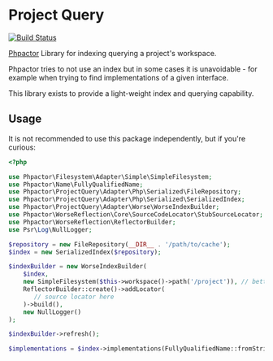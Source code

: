 Project Query
=============

[![Build Status](https://travis-ci.org/phpactor/project-query.svg?branch=master)](https://travis-ci.org/phpactor/project-query)

[Phpactor](https://github.com/phpactor/phpactor) Library for indexing querying a project's workspace.

Phpactor tries to not use an index but in some cases it is unavoidable - for
example when trying to find implementations of a given interface.

This library exists to provide a light-weight index and querying capability.

Usage
-----

It is not recommended to use this package independently, but if you're curious:

```php
<?php

use Phpactor\Filesystem\Adapter\Simple\SimpleFilesystem;
use Phpactor\Name\FullyQualifiedName;
use Phpactor\ProjectQuery\Adapter\Php\Serialized\FileRepository;
use Phpactor\ProjectQuery\Adapter\Php\Serialized\SerializedIndex;
use Phpactor\ProjectQuery\Adapter\Worse\WorseIndexBuilder;
use Phpactor\WorseReflection\Core\SourceCodeLocator\StubSourceLocator;
use Phpactor\WorseReflection\ReflectorBuilder;
use Psr\Log\NullLogger;

$repository = new FileRepository(__DIR__ . '/path/to/cache');
$index = new SerializedIndex($repository);

$indexBuilder = new WorseIndexBuilder(
    $index,
    new SimpleFilesystem($this->workspace()->path('/project')), // better to use composer filesystem
    ReflectorBuilder::create()->addLocator(
       // source locator here
    )->build(),
    new NullLogger()
);

$indexBuilder->refresh();

$implementations = $index->implementations(FullyQualifiedName::fromString('Exception'));
```
